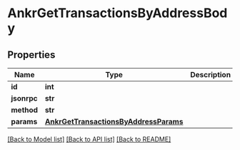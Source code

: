 # AnkrGetTransactionsByAddressBody

## Properties
Name | Type | Description | Notes
------------ | ------------- | ------------- | -------------
**id** | **int** |  | [optional] 
**jsonrpc** | **str** |  | 
**method** | **str** |  | 
**params** | [**AnkrGetTransactionsByAddressParams**](AnkrGetTransactionsByAddressParams.md) |  | 

[[Back to Model list]](../README.md#documentation-for-models) [[Back to API list]](../README.md#documentation-for-api-endpoints) [[Back to README]](../README.md)

